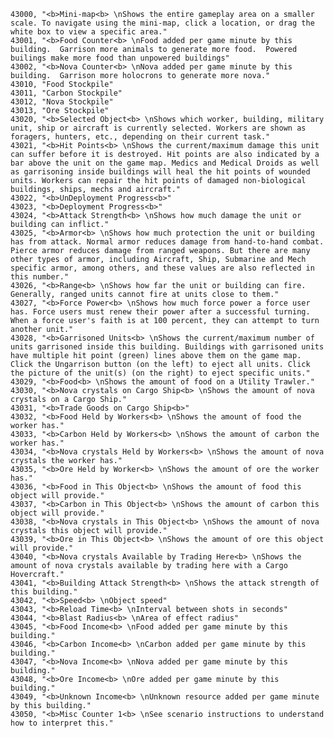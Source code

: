 ﻿```text
43000, "<b>Mini-map<b> \nShows the entire gameplay area on a smaller scale. To navigate using the mini-map, click a location, or drag the white box to view a specific area."
43001, "<b>Food Counter<b> \nFood added per game minute by this building.  Garrison more animals to generate more food.  Powered builings make more food than unpowered buildings"
43002, "<b>Nova Counter<b> \nNova added per game minute by this building.  Garrison more holocrons to generate more nova."
43010, "Food Stockpile"
43011, "Carbon Stockpile"
43012, "Nova Stockpile"
43013, "Ore Stockpile"
43020, "<b>Selected Object<b> \nShows which worker, building, military unit, ship or aircraft is currently selected. Workers are shown as foragers, hunters, etc., depending on their current task."
43021, "<b>Hit Points<b> \nShows the current/maximum damage this unit can suffer before it is destroyed. Hit points are also indicated by a bar above the unit on the game map. Medics and Medical Droids as well as garrisoning inside buildings will heal the hit points of wounded units. Workers can repair the hit points of damaged non-biological buildings, ships, mechs and aircraft."
43022, "<b>UnDeployment Progress<b>"
43023, "<b>Deployment Progress<b>"
43024, "<b>Attack Strength<b> \nShows how much damage the unit or building can inflict."
43025, "<b>Armor<b> \nShows how much protection the unit or building has from attack. Normal armor reduces damage from hand-to-hand combat. Pierce armor reduces damage from ranged weapons. But there are many other types of armor, including Aircraft, Ship, Submarine and Mech specific armor, among others, and these values are also reflected in this number."
43026, "<b>Range<b> \nShows how far the unit or building can fire. Generally, ranged units cannot fire at units close to them."
43027, "<b>Force Power<b> \nShows how much force power a force user has. Force users must renew their power after a successful turning. When a force user's faith is at 100 percent, they can attempt to turn another unit."
43028, "<b>Garrisoned Units<b> \nShows the current/maximum number of units garrisoned inside this building. Buildings with garrisoned units have multiple hit point (green) lines above them on the game map. Click the Ungarrison button (on the left) to eject all units. Click the picture of the unit(s) (on the right) to eject specific units."
43029, "<b>Food<b> \nShows the amount of food on a Utility Trawler."
43030, "<b>Nova crystals on Cargo Ship<b> \nShows the amount of nova crystals on a Cargo Ship."
43031, "<b>Trade Goods on Cargo Ship<b>"
43032, "<b>Food Held by Workers<b> \nShows the amount of food the worker has."
43033, "<b>Carbon Held by Workers<b> \nShows the amount of carbon the worker has."
43034, "<b>Nova crystals Held by Workers<b> \nShows the amount of nova crystals the worker has."
43035, "<b>Ore Held by Worker<b> \nShows the amount of ore the worker has."
43036, "<b>Food in This Object<b> \nShows the amount of food this object will provide."
43037, "<b>Carbon in This Object<b> \nShows the amount of carbon this object will provide."
43038, "<b>Nova crystals in This Object<b> \nShows the amount of nova crystals this object will provide."
43039, "<b>Ore in This Object<b> \nShows the amount of ore this object will provide."
43040, "<b>Nova crystals Available by Trading Here<b> \nShows the amount of nova crystals available by trading here with a Cargo Hovercraft."
43041, "<b>Building Attack Strength<b> \nShows the attack strength of this building."
43042, "<b>Speed<b> \nObject speed"
43043, "<b>Reload Time<b> \nInterval between shots in seconds"
43044, "<b>Blast Radius<b> \nArea of effect radius"
43045, "<b>Food Income<b> \nFood added per game minute by this building."
43046, "<b>Carbon Income<b> \nCarbon added per game minute by this building."
43047, "<b>Nova Income<b> \nNova added per game minute by this building."
43048, "<b>Ore Income<b> \nOre added per game minute by this building."
43049, "<b>Unknown Income<b> \nUnknown resource added per game minute by this building."
43050, "<b>Misc Counter 1<b> \nSee scenario instructions to understand how to interpret this."
```